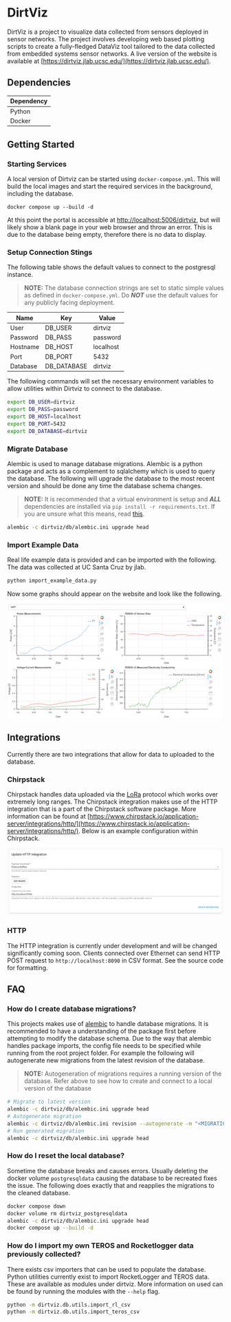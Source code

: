 # DirtViz

DirtViz is a project to visualize data collected from sensors deployed in sensor networks. The project involves developing web based plotting scripts to create a fully-fledged DataViz tool tailored to the data collected from embedded systems sensor networks. A live version of the website is available at [https://dirtviz.jlab.ucsc.edu/](https://dirtviz.jlab.ucsc.edu/).

## Dependencies

| Dependency |
|------------|
| Python     |
| Docker     |

## Getting Started

### Starting Services

A local version of Dirtviz can be started using `docker-compose.yml`. This will build the local images and start the required services in the background, including the database.

```
docker compose up --build -d
```

At this point the portal is accessible at [http://localhost:5006/dirtviz](http://localhost:5006/dirtviz), but will likely show a blank page in your web browser and throw an error. This is due to the database being empty, therefore there is no data to display.

### Setup Connection Stings

The following table shows the default values to connect to the postgresql instance.

> **NOTE:** The database connection strings are set to static simple values as defined in `docker-compose.yml`. Do ***NOT*** use the default values for any publicly facing deployment.

| Name     | Key         | Value     |
|----------|-------------|-----------|
| User     | DB_USER     | dirtviz   |
| Password | DB_PASS     | password  |
| Hostname | DB_HOST     | localhost |
| Port     | DB_PORT     | 5432      |
| Database | DB_DATABASE | dirtviz   |

The following commands will set the necessary environment variables to allow utilities within Dirtviz to connect to the database.

```bash
export DB_USER=dirtviz
export DB_PASS=password
export DB_HOST=localhost
export DB_PORT=5432
export DB_DATABASE=dirtviz
```

### Migrate Database

Alembic is used to manage database migrations. Alembic is a python package and acts as a complement to sqlalchemy which is used to query the database. The following will upgrade the database to the most recent version and should be done any time the database schema changes.

> **NOTE:** It is recommended that a virtual environment is setup and ***ALL*** dependencies are installed via `pip install -r requirements.txt`. If you are unsure what this means, read [this](https://docs.python.org/3/tutorial/venv.html).

```bash
alembic -c dirtviz/db/alembic.ini upgrade head
```

### Import Example Data

Real life example data is provided and can be imported with the following. The data was collected at UC Santa Cruz by jlab.

```bash
python import_example_data.py
```

Now some graphs should appear on the website and look like the following.

![Example screenshot of Dirtviz](.github/assets/img/screenshot.png)


## Integrations

Currently there are two integrations that allow for data to uploaded to the database.

### Chirpstack

Chirpstack handles data uploaded via the [LoRa](https://en.wikipedia.org/wiki/LoRa) protocol which works over extremely long ranges. The Chirpstack integration makes use of the HTTP integration that is a part of the Chirpstack software package. More information can be found at [https://www.chirpstack.io/application-server/integrations/http/](https://www.chirpstack.io/application-server/integrations/http/). Below is an example configuration within Chirpstack.

![Chirpstack HTTP Integration Configuration](.github/assets/img/screenshot_cs.png)

### HTTP

The HTTP integration is currently under development and will be changed significantly coming soon. Clients connected over Ethernet can send HTTP POST request to `http://localhost:8090` in CSV format. See the source code for formatting.


## FAQ

### How do I create database migrations?

This projects makes use of [alembic](https://alembic.sqlalchemy.org/en/latest/) to handle database migrations. It is recommended to have a understanding of the package first before attempting to modify the database schema. Due to the way that alembic handles package imports, the config file needs to be specified while running from the root project folder. For example the following will autogenerate new migrations from the latest revision of the database.

> **NOTE:** Autogeneration of migrations requires a running version of the database. Refer above to see how to create and connect to a local version of the database

```bash
# Migrate to latest version
alembic -c dirtviz/db/alembic.ini upgrade head
# Autogenerate migration
alembic -c dirtviz/db/alembic.ini revision --autogenerate -m "<MIGRATION MESSAGE>"
# Run generated migration
alembic -c dirtviz/db/alembic.ini upgrade head
```

### How do I reset the local database?

Sometime the database breaks and causes errors. Usually deleting the docker volume `postgresqldata` causing the database to be recreated fixes the issue. The following does exactly that and reapplies the migrations to the cleaned database.

```bash
docker compose down
docker volume rm dirtviz_postgresqldata
alembic -c dirtviz/db/alembic.ini upgrade head
docker compose up --build -d
```

### How do I import my own TEROS and Rocketlogger data previously collected?

There exists csv importers that can be used to populate the database. Python utilities currently exist to import RocketLogger and TEROS data. These are available as modules under dirtviz. More information on used can be found by running the modules with the `--help` flag.

```bash
python -m dirtviz.db.utils.import_rl_csv
python -m dirtviz.db.utils.import_teros_csv
```
